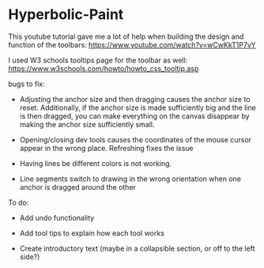 # Hyperbolic-Paint

This youtube tutorial gave me a lot of help when building the design and function of the toolbars:
https://www.youtube.com/watch?v=wCwKkT1P7vY

I used W3 schools tooltips page for the toolbar as well: https://www.w3schools.com/howto/howto_css_tooltip.asp

bugs to fix:
- Adjusting the anchor size and then dragging causes the anchor size to reset. Additionally, if the anchor size is made sufficiently big and the line is then dragged, you can make everything on the canvas disappear by making the anchor size sufficiently small.

- Opening/closing dev tools causes the coordinates of the mouse cursor appear in the wrong place. Refreshing fixes the issue

- Having lines be different colors is not working.

- Line segments switch to drawing in the wrong orientation when one anchor is dragged around the other

To do:

- Add undo functionality

- Add tool tips to explain how each tool works

- Create introductory text (maybe in a collapsible section, or off to the left side?)

